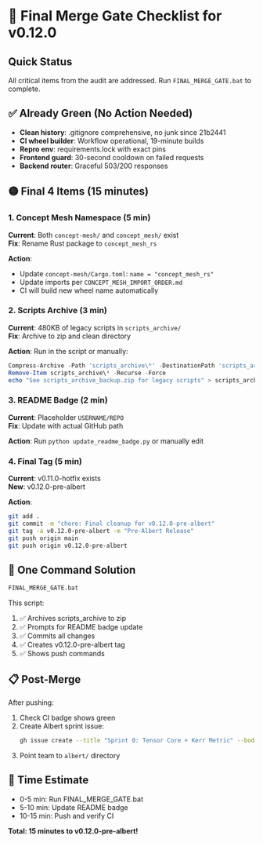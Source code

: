 # 🚦 Final Merge Gate Checklist for v0.12.0

## Quick Status
All critical items from the audit are addressed. Run `FINAL_MERGE_GATE.bat` to complete.

## ✅ Already Green (No Action Needed)
- **Clean history**: .gitignore comprehensive, no junk since 21b2441
- **CI wheel builder**: Workflow operational, 19-minute builds
- **Repro env**: requirements.lock with exact pins
- **Frontend guard**: 30-second cooldown on failed requests
- **Backend router**: Graceful 503/200 responses

## 🟡 Final 4 Items (15 minutes)

### 1. Concept Mesh Namespace (5 min)
**Current**: Both `concept-mesh/` and `concept_mesh/` exist  
**Fix**: Rename Rust package to `concept_mesh_rs`

**Action**:
- Update `concept-mesh/Cargo.toml`: `name = "concept_mesh_rs"`
- Update imports per `CONCEPT_MESH_IMPORT_ORDER.md`
- CI will build new wheel name automatically

### 2. Scripts Archive (3 min)
**Current**: 480KB of legacy scripts in `scripts_archive/`  
**Fix**: Archive to zip and clean directory

**Action**: Run in the script or manually:
```powershell
Compress-Archive -Path 'scripts_archive\*' -DestinationPath 'scripts_archive_backup.zip'
Remove-Item scripts_archive\* -Recurse -Force
echo "See scripts_archive_backup.zip for legacy scripts" > scripts_archive\README.md
```

### 3. README Badge (2 min)
**Current**: Placeholder `USERNAME/REPO`  
**Fix**: Update with actual GitHub path

**Action**: Run `python update_readme_badge.py` or manually edit

### 4. Final Tag (5 min)
**Current**: v0.11.0-hotfix exists  
**New**: v0.12.0-pre-albert

**Action**:
```bash
git add .
git commit -m "chore: Final cleanup for v0.12.0-pre-albert"
git tag -a v0.12.0-pre-albert -m "Pre-Albert Release"
git push origin main
git push origin v0.12.0-pre-albert
```

## 🎯 One Command Solution

```cmd
FINAL_MERGE_GATE.bat
```

This script:
1. ✅ Archives scripts_archive to zip
2. ✅ Prompts for README badge update  
3. ✅ Commits all changes
4. ✅ Creates v0.12.0-pre-albert tag
5. ✅ Shows push commands

## 📋 Post-Merge

After pushing:
1. Check CI badge shows green
2. Create Albert sprint issue:
   ```bash
   gh issue create --title "Sprint 0: Tensor Core + Kerr Metric" --body "Bootstrap Albert tensor operations"
   ```
3. Point team to `albert/` directory

## 🚀 Time Estimate

- 0-5 min: Run FINAL_MERGE_GATE.bat
- 5-10 min: Update README badge
- 10-15 min: Push and verify CI

**Total: 15 minutes to v0.12.0-pre-albert!**

